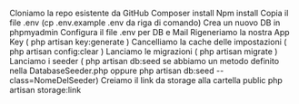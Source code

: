Cloniamo la repo esistente da GitHub
Composer install
Npm install
Copia il file .env (cp .env.example .env da riga di comando)
Crea un nuovo DB in phpmyadmin
Configura il file .env per DB e Mail
Rigeneriamo la nostra App Key ( php artisan key:generate )
Cancelliamo la cache delle impostazioni ( php artisan config:clear )
Lanciamo le migrazioni ( php artisan migrate )
Lanciamo i seeder ( php artisan db:seed se abbiamo un metodo definito nella DatabaseSeeder.php oppure php artisan db:seed --class=NomeDelSeeder)
Creiamo il link da storage alla cartella public php artisan storage:link

